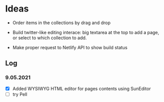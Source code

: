 # Ideas

- Order items in the collections by drag and drop

- Build twitter-like editing interace: big textarea at the top to add a page,
or select to which collection to add.

- Make proper request to Netlify API to show build status

## Log

### 9.05.2021

- [x] Added WYSIWYG HTML editor for pages contents using SunEditor
- [ ] try Pell
